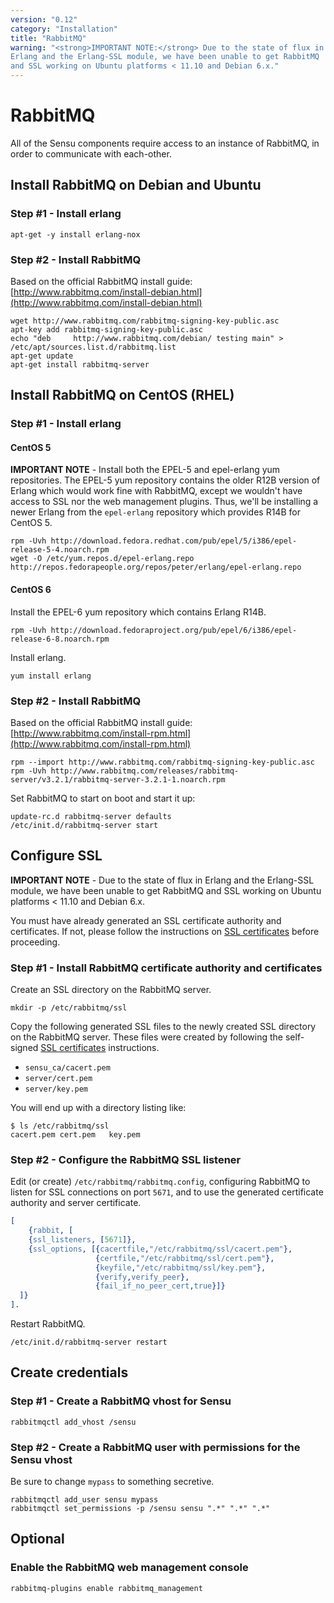 ```yaml
---
version: "0.12"
category: "Installation"
title: "RabbitMQ"
warning: "<strong>IMPORTANT NOTE:</strong> Due to the state of flux in
Erlang and the Erlang-SSL module, we have been unable to get RabbitMQ
and SSL working on Ubuntu platforms < 11.10 and Debian 6.x."
---
```


# RabbitMQ

All of the Sensu components require access to an instance of RabbitMQ,
in order to communicate with each-other.

## Install RabbitMQ on Debian and Ubuntu

### Step #1 - Install erlang

``` shell
apt-get -y install erlang-nox
```

### Step #2 - Install RabbitMQ

Based on the official RabbitMQ install guide:
[http://www.rabbitmq.com/install-debian.html](http://www.rabbitmq.com/install-debian.html)

``` shell
wget http://www.rabbitmq.com/rabbitmq-signing-key-public.asc
apt-key add rabbitmq-signing-key-public.asc
echo "deb     http://www.rabbitmq.com/debian/ testing main" > /etc/apt/sources.list.d/rabbitmq.list
apt-get update
apt-get install rabbitmq-server
```

## Install RabbitMQ on CentOS (RHEL)

### Step #1 - Install erlang

#### CentOS 5

**IMPORTANT NOTE** - Install both the EPEL-5 and epel-erlang yum
  repositories. The EPEL-5 yum repository contains the older R12B
  version of Erlang which would work fine with RabbitMQ, except we
  wouldn't have access to SSL nor the web management plugins. Thus,
  we'll be installing a newer Erlang from the `epel-erlang` repository
  which provides R14B for CentOS 5.

``` shell
rpm -Uvh http://download.fedora.redhat.com/pub/epel/5/i386/epel-release-5-4.noarch.rpm
wget -O /etc/yum.repos.d/epel-erlang.repo http://repos.fedorapeople.org/repos/peter/erlang/epel-erlang.repo
```

#### CentOS 6

Install the EPEL-6 yum repository which contains Erlang R14B.

``` shell
rpm -Uvh http://download.fedoraproject.org/pub/epel/6/i386/epel-release-6-8.noarch.rpm
```

Install erlang.

``` shell
yum install erlang
```

### Step #2 - Install RabbitMQ

Based on the official RabbitMQ install guide:
[http://www.rabbitmq.com/install-rpm.html](http://www.rabbitmq.com/install-rpm.html)

``` shell
rpm --import http://www.rabbitmq.com/rabbitmq-signing-key-public.asc
rpm -Uvh http://www.rabbitmq.com/releases/rabbitmq-server/v3.2.1/rabbitmq-server-3.2.1-1.noarch.rpm
```

Set RabbitMQ to start on boot and start it up:

``` shell
update-rc.d rabbitmq-server defaults
/etc/init.d/rabbitmq-server start
```

## Configure SSL

**IMPORTANT NOTE** - Due to the state of flux in Erlang and the
  Erlang-SSL module, we have been unable to get RabbitMQ and SSL
  working on Ubuntu platforms < 11.10 and Debian 6.x.

You must have already generated an SSL certificate authority and
certificates. If not, please follow the instructions on [SSL
certificates](certificates) before proceeding.

### Step #1 - Install RabbitMQ certificate authority and certificates

Create an SSL directory on the RabbitMQ server.

``` shell
mkdir -p /etc/rabbitmq/ssl
```

Copy the following generated SSL files to the newly created SSL
directory on the RabbitMQ server. These files were created by
following the self-signed [SSL certificates](certificates)
instructions.

* `sensu_ca/cacert.pem`
* `server/cert.pem`
* `server/key.pem`

You will end up with a directory listing like:

```
$ ls /etc/rabbitmq/ssl
cacert.pem cert.pem   key.pem
```

### Step #2 - Configure the RabbitMQ SSL listener

Edit (or create) `/etc/rabbitmq/rabbitmq.config`, configuring RabbitMQ
to listen for SSL connections on port `5671`, and to use the generated
certificate authority and server certificate.

``` erlang
[
    {rabbit, [
    {ssl_listeners, [5671]},
    {ssl_options, [{cacertfile,"/etc/rabbitmq/ssl/cacert.pem"},
                   {certfile,"/etc/rabbitmq/ssl/cert.pem"},
                   {keyfile,"/etc/rabbitmq/ssl/key.pem"},
                   {verify,verify_peer},
                   {fail_if_no_peer_cert,true}]}
  ]}
].
```

Restart RabbitMQ.

``` shell
/etc/init.d/rabbitmq-server restart
```

## Create credentials

### Step #1 - Create a RabbitMQ vhost for Sensu

``` shell
rabbitmqctl add_vhost /sensu
```

### Step #2 - Create a RabbitMQ user with permissions for the Sensu vhost

Be sure to change `mypass` to something secretive.

``` shell
rabbitmqctl add_user sensu mypass
rabbitmqctl set_permissions -p /sensu sensu ".*" ".*" ".*"
```

## Optional

### Enable the RabbitMQ web management console

``` shell
rabbitmq-plugins enable rabbitmq_management
```
